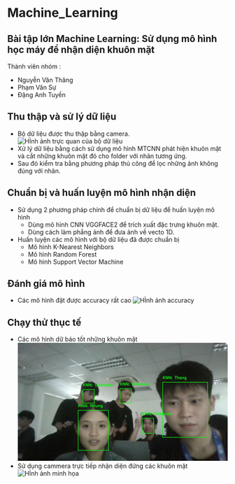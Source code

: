# Machine_Learning
## Bài tập lớn Machine Learning: Sử dụng mô hình học máy để nhận diện khuôn mặt
Thành viên nhóm :
- Nguyễn Văn Thăng
- Phạm Văn Sự
- Đặng Anh Tuyền
## Thu thập và sử lý dữ liệu
- Bộ dữ liệu được thu thập bằng camera.
![HÌnh ảnh trực quan của bộ dữ liệu]()
- Xử lý dữ liệu bằng cách sử dụng mô hình MTCNN phát hiện khuôn mặt và cắt những khuôn mặt đó cho folder với nhãn tương ứng.
- Sau đó kiểm tra bằng phương pháp thủ công để lọc những ảnh không đúng với nhãn.
## Chuẩn bị và huấn luyện mô hình nhận diện
- Sử dụng 2 phương pháp chính để chuẩn bị dữ liệu để huấn luyện mô hình
  - Dùng mô hình CNN VGGFACE2 để trích xuất đặc trưng khuôn mặt.
  - Dùng cách làm phẳng ảnh để đưa ảnh về vecto 1D.
- Huấn luyện các mô hình với bộ dữ liệu đã được chuẩn bị
  - Mô hình K-Nearest Neighbors
  - Mô hình Random Forest
  - Mô hình Support Vector Machine
## Đánh giá mô hình
- Các mô hình đặt được accuracy rất cao
![HÌnh ảnh accuracy]()
## Chạy thử thục tế
- Các mô hình dữ báo tốt những khuôn mặt
![HÌnh ảnh minh họa](./output/knn_ex/output_image_knn_2.jpg)
- Sử dụng cammera trực tiếp nhận diện đứng các khuôn mặt
![HÌnh ảnh minh họa]()
